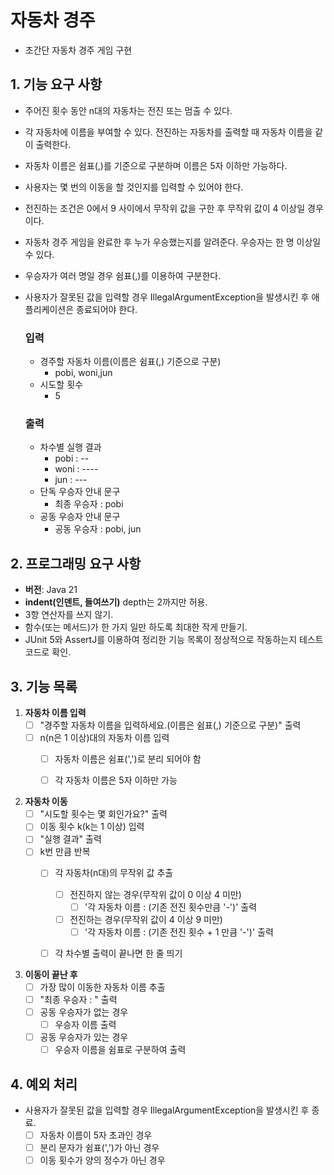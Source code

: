 # 자동차 경주
- 초간단 자동차 경주 게임 구현


## 1. 기능 요구 사항
- 주어진 횟수 동안 n대의 자동차는 전진 또는 멈출 수 있다.
- 각 자동차에 이름을 부여할 수 있다. 전진하는 자동차를 출력할 때 자동차 이름을 같이 출력한다.
- 자동차 이름은 쉼표(,)를 기준으로 구분하며 이름은 5자 이하만 가능하다.
- 사용자는 몇 번의 이동을 할 것인지를 입력할 수 있어야 한다.
- 전진하는 조건은 0에서 9 사이에서 무작위 값을 구한 후 무작위 값이 4 이상일 경우이다.
- 자동차 경주 게임을 완료한 후 누가 우승했는지를 알려준다. 우승자는 한 명 이상일 수 있다.
- 우승자가 여러 명일 경우 쉼표(,)를 이용하여 구분한다.
- 사용자가 잘못된 값을 입력할 경우 IllegalArgumentException을 발생시킨 후 애플리케이션은 종료되어야 한다.

  ### 입력
    - 경주할 자동차 이름(이름은 쉼표(,) 기준으로 구분)
      - pobi, woni,jun
    - 시도할 횟수
      - 5

  ### 출력
    - 차수별 실행 결과
        - pobi : --
        - woni : ---- 
        - jun : ---
    - 단독 우승자 안내 문구
      - 최종 우승자 : pobi
    - 공동 우승자 안내 문구
      - 공동 우승자 : pobi, jun

## 2. 프로그래밍 요구 사항
- **버전**: Java 21
- **indent(인덴트, 들여쓰기)** depth는 2까지만 허용.
- 3항 연산자를 쓰지 않기.
- 함수(또는 메서드)가 한 가지 일만 하도록 최대한 작게 만들기.
- JUnit 5와 AssertJ를 이용하여 정리한 기능 목록이 정상적으로 작동하는지 테스트 코드로 확인.

## 3. 기능 목록
1) **자동차 이름 입력**
    - [ ] "경주할 자동차 이름을 입력하세요.(이름은 쉼표(,) 기준으로 구분)" 출력
    - [ ] n(n은 1 이상)대의 자동차 이름 입력
      - [ ] 자동차 이름은 쉼표(',')로 분리 되어야 함
      - [ ] 각 자동차 이름은 5자 이하만 가능


2) **자동차 이동**
    - [ ] "시도할 횟수는 몇 회인가요?" 출력
    - [ ] 이동 횟수 k(k는 1 이상) 입력
    - [ ] "실행 결과" 출력
    - [ ] k번 만큼 반복
      - [ ] 각 자동차(n대)의 무작위 값 추출
        - [ ] 전진하지 않는 경우(무작위 값이 0 이상 4 미만)
          - [ ] '각 자동차 이름 : (기존 전진 횟수만큼 '-')' 출력
        - [ ] 전진하는 경우(무작위 값이 4 이상 9 미만)
          - [ ] '각 자동차 이름 : (기존 전진 횟수 + 1 만큼 '-')' 출력
      - [ ] 각 차수별 출력이 끝나면 한 줄 띄기


3) **이동이 끝난 후**
    - [ ] 가장 많이 이동한 자동차 이름 추출
    - [ ] "최종 우승자 : " 출력
    - [ ] 공동 우승자가 없는 경우
      - [ ] 우승자 이름 출력
    - [ ] 공동 우승자가 있는 경우
      - [ ] 우승자 이름을 쉼표로 구분하여 출력

## 4. 예외 처리
- 사용자가 잘못된 값을 입력할 경우 IllegalArgumentException을 발생시킨 후 종료.
    - [ ] 자동차 이름이 5자 초과인 경우
    - [ ] 분리 문자가 쉼표(',')가 아닌 경우
    - [ ] 이동 횟수가 양의 정수가 아닌 경우
